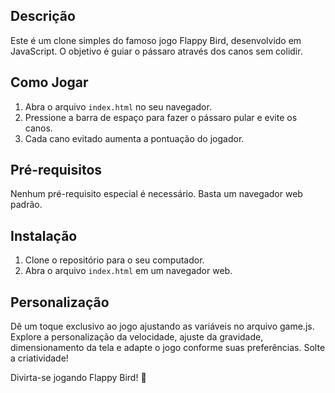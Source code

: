 ## Descrição
Este é um clone simples do famoso jogo Flappy Bird, desenvolvido em JavaScript. O objetivo é guiar o pássaro através dos canos sem colidir.

## Como Jogar
1. Abra o arquivo `index.html` no seu navegador.
2. Pressione a barra de espaço para fazer o pássaro pular e evite os canos.
3. Cada cano evitado aumenta a pontuação do jogador.

## Pré-requisitos
Nenhum pré-requisito especial é necessário. Basta um navegador web padrão.

## Instalação
1. Clone o repositório para o seu computador.
2. Abra o arquivo `index.html` em um navegador web.

## Personalização
Dê um toque exclusivo ao jogo ajustando as variáveis no arquivo game.js. Explore a personalização da velocidade, ajuste da gravidade, dimensionamento da tela e adapte o jogo conforme suas preferências. Solte a criatividade! 

Divirta-se jogando Flappy Bird! 🚀